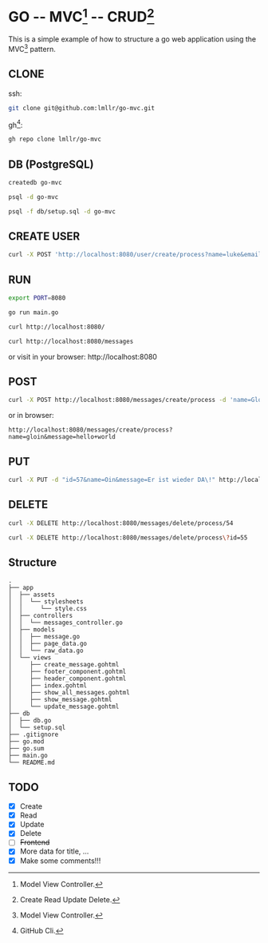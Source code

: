 # GO -- MVC[^1] -- CRUD[^2]
This is a simple example of how to structure a go web application using the MVC[^1] pattern.
## CLONE
ssh:
```zsh
git clone git@github.com:lmllr/go-mvc.git
```
gh[^3]:
```zsh
gh repo clone lmllr/go-mvc
```

## DB (PostgreSQL)
```zsh
createdb go-mvc
```

```zsh
psql -d go-mvc
```

```zsh
psql -f db/setup.sql -d go-mvc
```

## CREATE USER
```zsh
curl -X POST 'http://localhost:8080/user/create/process?name=luke&email=luke@skywalker.com&pw=1234'
```

## RUN
```zsh
export PORT=8080
```

```zsh
go run main.go
```

```zsh
curl http://localhost:8080/
```

```zsh
curl http://localhost:8080/messages
```

or visit in your browser: http://localhost:8080

## POST
```zsh
curl -X POST http://localhost:8080/messages/create/process -d 'name=Gloin&message=Hello, world!'
```

or in browser:

```
http://localhost:8080/messages/create/process?name=gloin&message=hello+world
```

## PUT
```zsh
curl -X PUT -d "id=57&name=Oin&message=Er ist wieder DA\!" http://localhost:8080/messages/update/process
```

## DELETE
```zsh
curl -X DELETE http://localhost:8080/messages/delete/process/54
```

```zsh
curl -X DELETE http://localhost:8080/messages/delete/process\?id=55
```

## Structure
```
.
├── app
│  ├── assets
│  │  └── stylesheets
│  │     └── style.css
│  ├── controllers
│  │  └── messages_controller.go
│  ├── models
│  │  ├── message.go
│  │  ├── page_data.go
│  │  └── raw_data.go
│  └── views
│     ├── create_message.gohtml
│     ├── footer_component.gohtml
│     ├── header_component.gohtml
│     ├── index.gohtml
│     ├── show_all_messages.gohtml
│     ├── show_message.gohtml
│     └── update_message.gohtml
├── db
│  ├── db.go
│  └── setup.sql
├── .gitignore
├── go.mod
├── go.sum
├── main.go
└── README.md
```

## TODO
- [X] Create
- [X] Read
- [X] Update
- [X] Delete
- [ ] ~~Frontend~~
- [X] More data for title, ...
- [X] Make some comments!!!

[^1]: Model View Controller.
[^2]: Create Read Update Delete.
[^3]: GitHub Cli.
